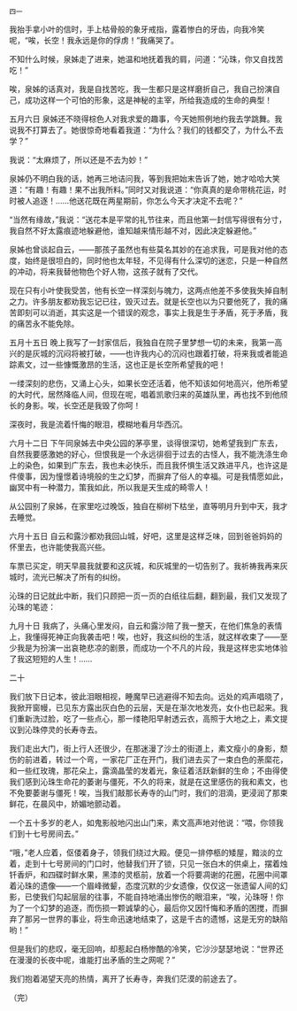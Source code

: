     四一 

   我抬手拿小叶的信时，手上枯骨般的象牙戒指，露着惨白的牙齿，向我冷笑呢，“唉，长空！我永远是你的俘虏！”我痛哭了。

   不知什么时候，泉姊走了进来，她温和地抚着我的肩，问道：“沁珠，你又自找苦吃！”

   唉，泉姊的话真对，我是自找苦吃，我一生都只是这样磨折自己，我自己扮演自己，成功这样一个可怕的形象，这是神秘的主宰，所给我造成的生命的典型！

   五月六日 泉姊还不晓得棕色人对我求爱的趣事，今天她照例地约我去学跳舞。我说我不打算去了。她很惊奇地看着我道：“为什么？我们的钱都交了，为什么不去学？”

   我说：“太麻烦了，所以还是不去为妙！”

   泉姊仍不明白我的话，她再三地诘问我，等到我把始末告诉了她，她才哈哈大笑道：“有趣！有趣！果不出我所料。”同时又对我说道：“你真真的是命带桃花运，时时被人追逐！……他送花既在两星期前，你怎么今天才决定不去呢？”

   “当然有缘故，”我说：“送花本是平常的礼节往来，而且他第一封信写得很有分寸，我自然不好太露痕迹地躲避他，谁知越来情形越不对，因此决定躲避他。”

   泉姊也曾谈起自云，——那孩子虽然也有些莫名其妙的在追求我，可是我对他的态度，始终是很坦白的，同时他也太年轻，不见得有什么深切的迷恋，只是一种自然的冲动，将来我替他物色个好人物，这孩子就有了交代。

   现在只有小叶使我受苦，他有长空一样深刻与魄力，这两点他差不多使我失掉自制之力。许多朋友都劝我忘记已往，毁灭过去。就是长空也以为只要他死了，我的痛苦即刻可以消逝，其实这是一个错误的观念，事实上我是生于矛盾，死于矛盾，我的痛苦永不能免除。

   五月十五日 晚上我写了一封家信后，我独自在院子里梦想一切的未来，我第一高兴的是灰城的沉闷将被打破，——也许我内心的沉闷也跟着打破，将来我或者能追踪素文，过一些慷慨激昂的生活，这也正是长空所希望我的吧！

   一缕深刻的悲伤，又涌上心头，如果长空还活着，他不知该如何地高兴，他所希望的大时代，居然降临人间，但现在呢，唱着凯歌归来的英雄队里，再也找不到他颀长的身影。唉，长空还是我毁了你呵！

   深夜时，我是流着忏悔的眼泪，模糊地看月华西沉。

   六月十二日 下午同泉姊去中央公园的茅亭里，谈得很深切，她希望我到广东去，自然我要感激她的好心，但恨我是一个永远徘徊于过去的古怪人，我不能洗涤生命上的染色，如果到广东去，我也未必快乐，而且我怀惧生活又跌进平凡，也许这是件傻事，因为憧憬着诗境般的生之幻梦，而摒弃了俗人的幸福。可是我情愿如此，幽冥中有一种潜力，策我如此，所以我是天生成的畸零人！

   从公园别了泉姊，在家里吃过晚饭，独自在柳树下枯坐，直等明月升到中天，我才去睡觉。

   六月十五日 自云和露沙都劝我回山城，好吧，这里是这样乏味，回到爸爸妈妈的怀里去，也许能使我高兴些。

   车票已买定，明天早晨我就要和这灰城，和灰城里的一切告别了。我祈祷我再来灰城时，流光已解决了所有的纠纷。

   沁珠的日记就此中断，我们只顾把一页一页的白纸往后翻，翻到最，我们又发现了沁珠的笔迹：

   九月十日 我病了，头痛心里发闷，自云和露沙陪了我一整天，在他们焦急的表情上，我懂得死神正向我袭击吧！唉，也好，我这纠纷的生活，就这样收束了——至少我是为扮演一出哀艳悲凉的剧景，而成功一个不凡的片段，我是这样忠实地体验了我这短短的人生！……

   二十

   我们放下日记本，彼此泪眼相视，睡魔早已逃避得不知去向。远处的鸡声唱晓了，我掀开窗幔，已见东方露出灰白色的云层，天是在渐次地发亮，女仆也已起来。我们重新洗过脸，吃了一些点心，那一缕艳阳早射透云衣，高照于大地之上，素文提议到沁珠停灵的长寿寺去。

   我们走出大门，街上行人还很少，在那迷漫了沙土的街道上，素文瘦小的身影，颓伤的前进着，转过一个弯，一家花厂正在开门，我们进去买了一束白色的荼縻花，和一些红玫瑰，那花朵上，露滴晶莹的发着光，象征着活跃新鲜的生命；不由得使我们感到沁珠生命花的萎谢与僵死，不久的将来，就是在这里感伤的我和素文，也不免要萎谢与僵死！唉，当我们敲那长寿寺的山门时，我们的泪滴，更浸润了那束鲜花，在晨风中，娇媚地颤动着。

   一个五十多岁的老人，如鬼影般地闪出山门来，素文高声地对他说：“喂，你领我们到十七号房间去。”

   “哦，”老人应着，伛偻着身子，领我们绕过大殿。便见一排停柩的矮屋，黯淡的立着，走到十七号房间的门口时，他替我们开了锁，只见一张白木的供桌上，摆着烛钎香炉，和四碟时鲜水果，黑漆的灵柩前，放着一个将要凋谢的花圈，花圈中间罩着沁珠的遗像——一个眉峰微颦，态度沉默的少女遗像，仅仅这一张遗留人间的幻影，已使我们勾起层层的往事，不能自持地涌出惨伤的眼泪来，“唉，沁珠呀！你为了一个幻梦的追逐，而伤损一颗诚挚的心，最后你又因忏悔和矛盾的困搅，而摒弃了那另一世界的事业，将生命迅速地结束了，这是千古的遗憾，这是无穷的缺陷哟！”

   但是我们的悲叹，毫无回响，却惹起白杨惨酷的冷笑，它沙沙瑟瑟地说：“世界还在漫漫的长夜中呢，谁能打出矛盾的生之网呢？”

   我们抱着渴望天亮的热情，离开了长寿寺，奔我们茫漠的前途去了。

   （完）

